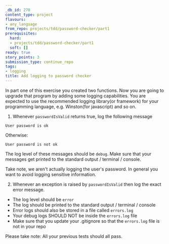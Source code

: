 ```yaml
---
_db_id: 270
content_type: project
flavours:
- any_language
from_repo: projects/tdd/password-checker/part1
prerequisites:
  hard:
  - projects/tdd/password-checker/part1
  soft: []
ready: true
story_points: 3
submission_type: continue_repo
tags:
- logging
title: Add logging to password checker
---
```


In part one of this exercise you created two functions. Now you are going to upgrade that program by adding some logging capabilities. You are expected to use the recommended logging library(or framework) for your programming language, e.g. Winston(for javascript) and so on.

1. Whenever `passwordIsValid` returns true, log the following message

```
User password is ok
```

Otherwise:

```
User password is not ok
```

The log level of these messages should be `debug`.
Make sure that your messages get printed to the standard output / terminal / console.

Take note, we aren't actually logging the user's password. In general you want to avoid logging sensitive information.

2. Whenever an exception is raised by `passwordIsValid` then log the exact error message.

- The log level should be `error`
- The log should be printed to the standard output / terminal / console
- Error logs should also be stored in a file called `errors.log`
- Your debug logs SHOULD NOT be inside the `errors.log` file
- Make sure that you update your .gitignore so that the `errors.log` file is not in your repo

Please take note: All your previous tests should all pass.
